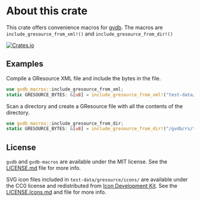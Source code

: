 # About this crate

This crate offers convenience macros for [gvdb](https://crates.io/crates/gvdb).
The macros are `include_gresource_from_xml!()` and `include_gresource_from_dir!()`

[![Crates.io](https://img.shields.io/crates/v/gvdb-macros)](https://crates.io/crates/gvdb-macros)

## Examples

Compile a GResource XML file and include the bytes in the file.

```rust
use gvdb_macros::include_gresource_from_xml;
static GRESOURCE_BYTES: &[u8] = include_gresource_from_xml!("test-data/gresource/test3.gresource.xml");
```

Scan a directory and create a GResource file with all the contents of the directory.

```rust
use gvdb_macros::include_gresource_from_dir;
static GRESOURCE_BYTES: &[u8] = include_gresource_from_dir!("/gvdb/rs/test", "test-data/gresource/");
```

## License

`gvdb` and `gvdb-macros` are available under the MIT license. See the [LICENSE.md](./LICENSE.md) file for more info.

SVG icon files included in `test-data/gresource/icons/` are available under the CC0 license and redistributed from [Icon Development Kit](https://gitlab.gnome.org/Teams/Design/icon-development-kit). See the [LICENSE.Icons.md](./LICENSE.Icons.md) and file for more info.
